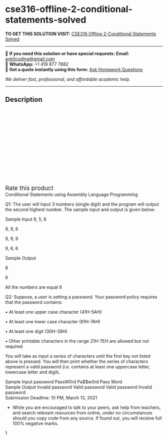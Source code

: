 # cse316-offline-2-conditional-statements-solved
**TO GET THIS SOLUTION VISIT:** [CSE316 Offline 2-Conditional Statements Solved](https://www.ankitcodinghub.com/product/cse316-offline-2-conditional-statements-solved/)


---

📩 **If you need this solution or have special requests:** **Email:** ankitcoding@gmail.com  
📱 **WhatsApp:** +1 419 877 7882  
📄 **Get a quote instantly using this form:** [Ask Homework Questions](https://www.ankitcodinghub.com/services/ask-homework-questions/)

*We deliver fast, professional, and affordable academic help.*

---

<h2>Description</h2>



<div class="kk-star-ratings kksr-auto kksr-align-center kksr-valign-top" data-payload="{&quot;align&quot;:&quot;center&quot;,&quot;id&quot;:&quot;96806&quot;,&quot;slug&quot;:&quot;default&quot;,&quot;valign&quot;:&quot;top&quot;,&quot;ignore&quot;:&quot;&quot;,&quot;reference&quot;:&quot;auto&quot;,&quot;class&quot;:&quot;&quot;,&quot;count&quot;:&quot;0&quot;,&quot;legendonly&quot;:&quot;&quot;,&quot;readonly&quot;:&quot;&quot;,&quot;score&quot;:&quot;0&quot;,&quot;starsonly&quot;:&quot;&quot;,&quot;best&quot;:&quot;5&quot;,&quot;gap&quot;:&quot;4&quot;,&quot;greet&quot;:&quot;Rate this product&quot;,&quot;legend&quot;:&quot;0\/5 - (0 votes)&quot;,&quot;size&quot;:&quot;24&quot;,&quot;title&quot;:&quot;CSE316 Offline 2-Conditional Statements Solved&quot;,&quot;width&quot;:&quot;0&quot;,&quot;_legend&quot;:&quot;{score}\/{best} - ({count} {votes})&quot;,&quot;font_factor&quot;:&quot;1.25&quot;}">

<div class="kksr-stars">

<div class="kksr-stars-inactive">
            <div class="kksr-star" data-star="1" style="padding-right: 4px">


<div class="kksr-icon" style="width: 24px; height: 24px;"></div>
        </div>
            <div class="kksr-star" data-star="2" style="padding-right: 4px">


<div class="kksr-icon" style="width: 24px; height: 24px;"></div>
        </div>
            <div class="kksr-star" data-star="3" style="padding-right: 4px">


<div class="kksr-icon" style="width: 24px; height: 24px;"></div>
        </div>
            <div class="kksr-star" data-star="4" style="padding-right: 4px">


<div class="kksr-icon" style="width: 24px; height: 24px;"></div>
        </div>
            <div class="kksr-star" data-star="5" style="padding-right: 4px">


<div class="kksr-icon" style="width: 24px; height: 24px;"></div>
        </div>
    </div>

<div class="kksr-stars-active" style="width: 0px;">
            <div class="kksr-star" style="padding-right: 4px">


<div class="kksr-icon" style="width: 24px; height: 24px;"></div>
        </div>
            <div class="kksr-star" style="padding-right: 4px">


<div class="kksr-icon" style="width: 24px; height: 24px;"></div>
        </div>
            <div class="kksr-star" style="padding-right: 4px">


<div class="kksr-icon" style="width: 24px; height: 24px;"></div>
        </div>
            <div class="kksr-star" style="padding-right: 4px">


<div class="kksr-icon" style="width: 24px; height: 24px;"></div>
        </div>
            <div class="kksr-star" style="padding-right: 4px">


<div class="kksr-icon" style="width: 24px; height: 24px;"></div>
        </div>
    </div>
</div>


<div class="kksr-legend" style="font-size: 19.2px;">
            <span class="kksr-muted">Rate this product</span>
    </div>
    </div>
<div class="page" title="Page 1">
<div class="layoutArea">
<div class="column">
Conditional Statements using Assembly Language Programming

Q1: The user will input 3 numbers (single digit) and the program will output the second highest number. The sample input and output is given below:

</div>
</div>
<div class="layoutArea">
<div class="column">
Sample Input 9, 5, 8

9, 9, 6

9, 9, 9

9, 6, 6

</div>
<div class="column">
Sample Output

8

6

All the numbers are equal 6

</div>
</div>
<div class="layoutArea">
<div class="column">
Q2: Suppose, a user is setting a password. Your password policy requires that the password contains:

• At least one upper case character (41H-5AH)

• At least one lower case character (61H-7AH)

• At least one digit (30H-39H)

• Other printable characters in the range 21H-7EH are allowed but not required

You will take as input a series of characters until the first key not listed above is pressed. You will then print whether the series of characters represent a valid password (i.e. contains at least one uppercase letter, lowercase letter and digit).

</div>
</div>
<div class="layoutArea">
<div class="column">
Sample Input password PassW0rd Pa$$w0rd Pass Word

</div>
<div class="column">
Sample Output Invalid password Valid password Valid password Invalid password

</div>
</div>
<div class="layoutArea">
<div class="column">
Submission Deadline: 10 PM, March 13, 2021

* While you are encouraged to talk to your peers, ask help from teachers, and search relevant resources from online, under no circumstances should you copy code from any source. If found out, you will receive full 100% negative marks.

1

</div>
</div>
</div>
